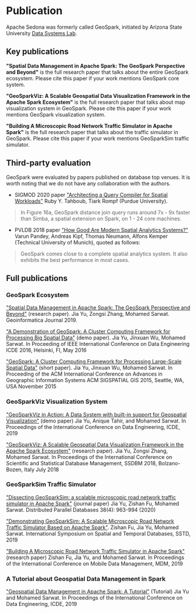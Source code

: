 # Publication

Apache Sedona was formerly called GeoSpark, initiated by Arizona State University [Data Systems Lab](https://www.datasyslab.net/).

## Key publications

**"Spatial Data Management in Apache Spark: The
GeoSpark Perspective and Beyond"** is the full research paper that talks about the entire GeoSpark ecosystem. Please cite this paper if your work mentions GeoSpark core system.

**"GeoSparkViz: A Scalable Geospatial Data Visualization Framework in the Apache Spark Ecosystem"** is the full research paper that talks about map visualization system in GeoSpark. Please cite this paper if your work mentions GeoSpark visualization system.

**"Building A Microscopic Road Network Traffic Simulator in Apache Spark"** is the full research paper that talks about the traffic simulator in GeoSpark. Please cite this paper if your work mentions GeoSparkSim traffic simulator.

## Third-party evaluation

GeoSpark were evaluated by papers published on database top venues. It is worth noting that we do not have any collaboration with the authors.

* SIGMOD 2020 paper ["Architecting a Query Compiler for Spatial Workloads"](https://dl.acm.org/doi/abs/10.1145/3318464.3389701) Ruby Y. Tahboub, Tiark  Rompf (Purdue University).

> In Figure 16a, GeoSpark distance join query runs around 7x - 9x faster than Simba, a spatial extension on Spark, on 1 - 24 core machines.

* PVLDB 2018 paper ["How Good Are Modern Spatial Analytics Systems?"](http://www.vldb.org/pvldb/vol11/p1661-pandey.pdf) Varun Pandey, Andreas Kipf, Thomas Neumann, Alfons Kemper (Technical University of Munich), quoted as follows:

> GeoSpark comes close to a complete spatial analytics system. It also exhibits the best performance in most cases.

## Full publications

### GeoSpark Ecosystem

["Spatial Data Management in Apache Spark: The
GeoSpark Perspective and Beyond"](https://jiayuasu.github.io/files/paper/GeoSpark_Geoinformatica_2018.pdf) (research paper). Jia Yu, Zongsi Zhang, Mohamed Sarwat. Geoinformatica Journal 2019.

 ["A Demonstration of GeoSpark: A Cluster Computing Framework for Processing Big Spatial Data"](https://jiayuasu.github.io/files/paper/GeoSpark_DemoPaper.pdf) (demo paper). Jia Yu, Jinxuan Wu, Mohamed Sarwat. In Proceeding of IEEE International Conference on Data Engineering ICDE 2016, Helsinki, FI, May 2016

 ["GeoSpark: A Cluster Computing Framework for Processing Large-Scale Spatial Data"](https://jiayuasu.github.io/files/paper/GeoSpark_ShortPaper.pdf) (short paper). Jia Yu, Jinxuan Wu, Mohamed Sarwat. In Proceeding of the ACM International Conference on Advances in Geographic Information Systems ACM SIGSPATIAL GIS 2015, Seattle, WA, USA November 2015

### GeoSparkViz Visualization System

["GeoSparkViz in Action: A Data System with built-in support for Geospatial Visualization"](https://jiayuasu.github.io/files/paper/geosparkviz-icde2019-demo.pdf) (demo paper) Jia Yu, Anique Tahir, and Mohamed Sarwat. In Proceedings of the International Conference on Data Engineering, ICDE, 2019

["GeoSparkViz: A Scalable Geospatial Data Visualization Framework in the Apache Spark Ecosystem"](https://jiayuasu.github.io/files/paper/geosparkviz-ssdbm-2018.pdf) (research paper). Jia Yu, Zongsi Zhang, Mohamed Sarwat. In Proceedings of the International Conference on Scientific and Statistical Database Management, SSDBM 2018, Bolzano-Bozen, Italy July 2018

### GeoSparkSim Traffic Simulator

["Dissecting GeoSparkSim: a scalable microscopic road network traffic simulator in Apache Spark"](https://link.springer.com/article/10.1007/s10619-020-07306-x) (journal paper) Jia Yu, Zishan Fu, Mohamed Sarwat. Distributed Parallel Databases 38(4): 963-994 (2020)

["Demonstrating GeoSparkSim: A Scalable Microscopic Road Network Traffic Simulator Based on Apache Spark"](https://jiayuasu.github.io/files/paper/geosparksim_sstd2019_demopaper.pdf). Zishan Fu, Jia Yu, Mohamed Sarwat. International Symposium on Spatial and Temporal Databases, SSTD, 2019

["Building A Microscopic Road Network Traffic Simulator in Apache Spark"](https://jiayuasu.github.io/files/paper/geosparksim_mdm2019_fullpaper.pdf) (research paper) Zishan Fu, Jia Yu, and Mohamed Sarwat. In Proceedings of the International Conference on Mobile Data Management, MDM, 2019

### A Tutorial about Geospatial Data Management in Spark

["Geospatial Data Management in Apache Spark: A Tutorial"](https://jiayuasu.github.io/files/talk/jia-icde19-tutorial.pdf) (Tutorial) Jia Yu and Mohamed Sarwat.  In Proceedings of the International Conference on Data Engineering, ICDE, 2019
